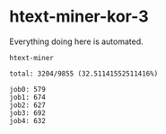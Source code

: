 # htext-miner-kor-3

Everything doing here is automated.

```
htext-miner

total: 3204/9855 (32.51141552511416%)

job0: 579
job1: 674
job2: 627
job3: 692
job4: 632
```
